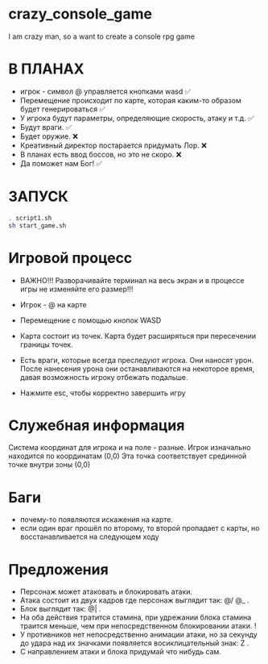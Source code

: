 # crazy_console_game
I am crazy man, so a want to create a console rpg game

# В ПЛАНАХ #
- игрок - символ @ управляется кнопками wasd ✅
- Перемещение происходит по карте, которая каким-то образом будет генерироваться ✅ 
- У игрока будут параметры, определяющие скорость, атаку и т.д. ✅
- Будут враги. ✅
- Будет оружие. ❌
- Креативный директор постарается придумать Лор. ❌
- В планах есть ввод боссов, но это не скоро. ❌
- Да поможет нам Бог! ✅

# ЗАПУСК #

```bash
. script1.sh
sh start_game.sh
```

# Игровой процесс #
- ВАЖНО!!! Разворачивайте терминал на весь экран и в процессе игры не изменяйте его размер!!!

- Игрок - @ на карте
- Перемещение с помощью кнопок WASD
- Карта состоит из точек. Карта будет расширяться при пересечении границы точек.
- Есть враги, которые всегда преследуют игрока. Они наносят урон. После нанесения урона они останавливаются на некоторое время, давая возможность игроку отбежать подальше.
- Нажмите esc, чтобы корректно завершить игру

# Служебная информация #

Система координат для игрока и на поле - разные.
Игрок изначально находится по координатам (0,0)
Эта точка соответствует срединной точке внутри зоны (0,0)


# Баги #

- почему-то появляются искажения на карте.
- если один враг прошёл по второму, то второй пропадает с карты, но восстанавливается на следующем ходу

# Предложения #

- Персонаж может атаковать и блокировать атаки.
- Атака состоит из двух кадров где персонаж выглядит так: @/  @_ .
- Блок выглядит так: @| .
- На оба действия тратится стамина, при удрежании блока стамина траится меньше, чем при непосредственном блокировании атаки.  !
- У противников нет непосредственно анимации атаки, но за секунду до удара над их значками появляется восиклицательный знак:  Z .
- С направлением атаки и блока придумай что нибудь сам.
